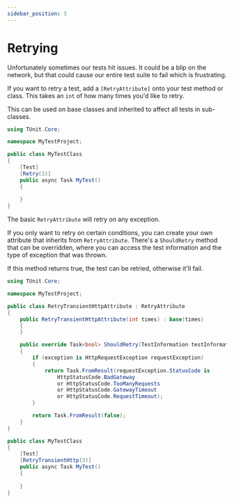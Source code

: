 ```yaml
---
sidebar_position: 3
---
```


# Retrying

Unfortunately sometimes our tests hit issues. It could be a blip on the network, but that could cause our entire test suite to fail which is frustrating.

If you want to retry a test, add a `[RetryAttribute]` onto your test method or class. This takes an `int` of how many times you'd like to retry.

This can be used on base classes and inherited to affect all tests in sub-classes.

```csharp
using TUnit.Core;

namespace MyTestProject;

public class MyTestClass
{
    [Test]
    [Retry(3)]
    public async Task MyTest()
    {
        
    }
}
```

The basic `RetryAttribute` will retry on any exception.

If you only want to retry on certain conditions, you can create your own attribute that inherits from `RetryAttribute`. There's a `ShouldRetry` method that can be overridden, where you can access the test information and the type of exception that was thrown.

If this method returns true, the test can be retried, otherwise it'll fail.

```csharp
using TUnit.Core;

namespace MyTestProject;

public class RetryTransientHttpAttribute : RetryAttribute
{
    public RetryTransientHttpAttribute(int times) : base(times)
    {
    }

    public override Task<bool> ShouldRetry(TestInformation testInformation, Exception exception)
    {
        if (exception is HttpRequestException requestException)
        {
            return Task.FromResult(requestException.StatusCode is
                HttpStatusCode.BadGateway
                or HttpStatusCode.TooManyRequests
                or HttpStatusCode.GatewayTimeout
                or HttpStatusCode.RequestTimeout);
        }

        return Task.FromResult(false);
    }
}

public class MyTestClass
{
    [Test]
    [RetryTransientHttp(3)]
    public async Task MyTest()
    {
        
    }
}
```
